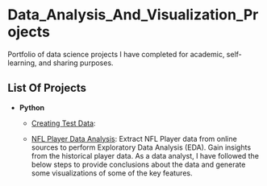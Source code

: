 # Data_Analysis_And_Visualization_Projects
Portfolio of data science projects I have completed for academic, self-learning, and sharing purposes.

## List Of Projects

  - **Python**
    - [Creating Test Data](https://github.com/j-t-stefanic/Generating-Test-Data-With-Faker-):
   
    - [NFL Player Data Analysis](https://github.com/j-t-stefanic/NFL-Player-Data-Analysis): Extract NFL Player data from online sources to perform Exploratory Data Analysis (EDA). Gain insights from the historical player data. As a data analyst, I have followed the below steps to provide conclusions about the data and generate some visualizations of some of the key features.




